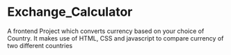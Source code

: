 # Exchange_Calculator
A frontend Project which converts currency based on your choice of Country. It makes use of HTML, CSS and javascript to compare currency of two different countries
